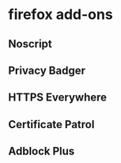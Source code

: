 # firefox add-ons
## Noscript
## Privacy Badger
## HTTPS Everywhere
## Certificate Patrol
## Adblock Plus 
